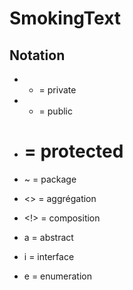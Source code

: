 # SmokingText

## Notation

- - = private 
- + = public
- # = protected
- ~ = package

- <> = aggrégation
- <!> = composition

- a = abstract
- i = interface
- e = enumeration
